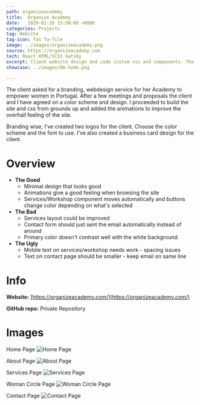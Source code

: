 ```yaml
---
path: organizeacademy
title:  Organize Academy
date:   2020-01-26 15:50:00 +0000
categories: Projects
tag: Website
tag-icon: fas fa-file
image: ../images/organizeacademy.png
source: https://organizeacademy.com
tech: React HTML/SCSS Gatsby
excerpt: Client website design and code custom css and components. The website is an Academy for empowering women in Portugal.
showcase: ../images/OA-home.png

---
```

The client asked for a branding, webdesign service for her Academy to empower women in Portugal. After a few meetings and proposals the client and I have agreed on a color scheme and design. I proceeded to build the site and css from grounds up and added the animations to improve the overhall feeling of the site.

Branding wise, I've created two logos for the client. Choose the color scheme and the font to use. I've also created a business card design for the client.

# Overview

- **The Good**
  - Minimal design that looks good
  - Animations give a good feeling when browsing the site
  - Services/Workshop component moves automatically and buttons change color depending on what's selected
- **The Bad**
  - Services layout could be improved
  - Contact form should just sent the email automatically instead of around
  - Primary color doesn't contrast well with the white background.
- **The Ugly**
  - Mobile text on services/workshop needs work - spacing issues
  - Text on contact page should be smaller - keep email on same line

# Info

**Website:** [https://organizeacademy.com/](https://organizeacademy.com/)

**GitHub repo:** Private Repository

# Images

Home Page
![Home Page](../images/OA-home.png)

About Page
![About Page](../images/OA-about.png)

Services Page
![Services Page](../images/OA-services.png)

Woman Circle Page
![Woman Circle Page](../images/OA-womancircle.png)

Contact Page
![Contact Page](../images/OA-contacts.png)


